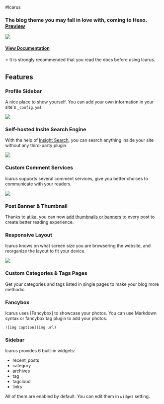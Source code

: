 #Icarus

### The blog theme you may fall in love with, coming to Hexo. [Preview](http://ppoffice.github.io/hexo-theme-icarus/)
![](http://ppoffice.github.io/hexo-theme-icarus/gallery/preview.png "")

#### [View Documentation](https://github.com/ppoffice/hexo-theme-icarus/wiki)
:star: It is strongly recommended that you read the docs before using Icarus.

## Features

### Profile Sidebar

A nice place to show yourself. You can add your own information in your site's `_config.yml`

![](http://ppoffice.github.io/hexo-theme-icarus/gallery/profile.png "")

### Self-hosted Insite Search Engine
With the help of [Insight Search](https://github.com/ppoffice/hexo-theme-icarus/wiki/Search#insight-search), you can search anything inside your site without any third-party plugin.

![](http://ppoffice.github.io/hexo-theme-icarus/gallery/insight-search.png "")

### Custom Comment Services
Icarus supports several comment services, give you better choices to communicate with your readers.

![](http://ppoffice.github.io/hexo-theme-icarus/gallery/custom-comments.png "")

### Post Banner & Thumbnail

Thanks to [atika](https://github.com/atika), you can now [add thumbnails or banners](https://github.com/ppoffice/hexo-theme-icarus/wiki/Theme#thumbnail) to every post to create better reading experience.

### Responsive Layout

Icarus knows on what screen size you are browsering the website, and reorganize the layout to fit your device.

![](http://ppoffice.github.io/hexo-theme-icarus/gallery/responsive.jpg "")

### Custom Categories & Tags Pages

Get your categories and tags listed in single pages to make your blog more methodic.

### Fancybox

Icarus uses [Fancybox] to showcase your photos. You can use Markdown syntax or fancybox tag plugin to add your photos.

```
![img caption](img url)
```

### Sidebar

Icarus provides 6 built-in widgets:

- recent_posts
- category
- archives
- tag
- tagcloud
- links

All of them are enabled by default. You can edit them in `widget` setting.

